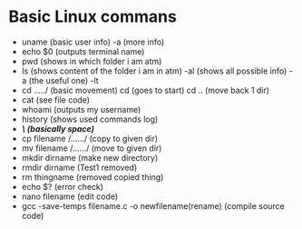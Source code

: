 # Basic Linux commans
- uname (basic user info) -a (more info)
- echo $0 (outputs terminal name)
- pwd (shows in which folder i am atm)
- ls (shows content of the folder i am in atm) -al (shows all possible info) -a (the useful one) -lt
- cd ...../ (basic movement) cd (goes to start) cd .. (move back 1 dir)
- cat (see file code)
- whoami (outputs my username)
- history (shows used commands log)
- ***\ (basically space)***
- cp filename /....../ (copy to given dir)
- mv filename /....../ (move to given dir)
- mkdir dirname (make new directory)
- rmdir dirname (Test1 removed)
- rm thingname (removed copied thing)
- echo $? (error check)
- nano filename (edit code)
- gcc -save-temps filename.c -o newfilename(rename) (compile source code)
